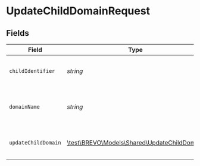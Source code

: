 # UpdateChildDomainRequest


## Fields

| Field                                                                                   | Type                                                                                    | Required                                                                                | Description                                                                             |
| --------------------------------------------------------------------------------------- | --------------------------------------------------------------------------------------- | --------------------------------------------------------------------------------------- | --------------------------------------------------------------------------------------- |
| `childIdentifier`                                                                       | *string*                                                                                | :heavy_check_mark:                                                                      | Either auth key or id of reseller's child                                               |
| `domainName`                                                                            | *string*                                                                                | :heavy_check_mark:                                                                      | Pass the existing domain that needs to be updated                                       |
| `updateChildDomain`                                                                     | [\test\BREVO\Models\Shared\UpdateChildDomain](../../models/shared/UpdateChildDomain.md) | :heavy_check_mark:                                                                      | value to update for sender domain                                                       |